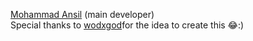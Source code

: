 [Mohammad Ansil](https://github.com/MasterOfBrokenLogic) (main developer)  
Special thanks to [wodxgod](https://github.com/wodxgod)for the idea to create this 😂:)
